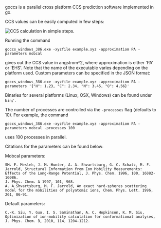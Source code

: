 
goccs is a parallel cross platform CCS prediction software implemented in go.

CCS values can be easily computed in few steps:

![CCS calculation in simple steps.](https://github.com/jmwoll/goccs/blob/master/doc/animation_usage.gif)

Running the command
```
goccs_windows_386.exe -xyzfile example.xyz -approximation PA -parameters mobcal
```
gives out the CCS value in angstrom^2, where approximation is either 'PA' or 'EHS'.
Note that the name of the executable varies depending on the platform used. Custom parameters can be
specified in the JSON format:
```
goccs_windows_386.exe -xyzfile example.xyz -approximation PA -parameters '{"H": 1.23, "C": 2.34, "N": 3.45, "O": 4.56}'
```

Binaries for several platforms (Linux, OSX, Windows) can be found under ```bin/``` .

The number of processes are controlled via the ```-processes``` flag (defaults to 10).
For example, the command
```
goccs_windows_386.exe -xyzfile example.xyz -approximation PA -parameters mobcal -processes 100
```
uses 100 processes in parallel.

Citations for the parameters can be found below:

Mobcal parameters:
```
SM. F. Mesleh, J. M. Hunter, A. A. Shvartsburg, G. C. Schatz, M. F. Jarrold, Structural Information from Ion Mobility Measurements:  Effects of the Long-Range Potential, J. Phys. Chem. 1996, 100, 16082-16086.
J. Phys. Chem. A 1997, 101, 968.
A. A.Shvartsburg, M. F. Jarrold, An exact hard-spheres scattering model for the mobilities of polyatomic ions, Chem. Phys. Lett. 1996, 261, 86-91.
```

Default parameters:
```
C.-K. Siu, Y. Guo, I. S. Saminathan, A. C. Hopkinson, K. M. Siu, Optimization of ion-mobility calculation for conformational analyses, J. Phys. Chem. B, 2010, 114, 1204-1212.
```
